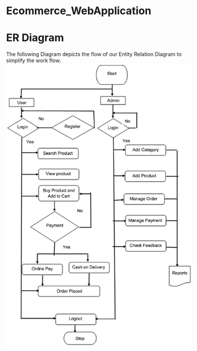 # Ecommerce_WebApplication

# ER Diagram
The following Diagram depicts the flow of our Entity Relation Diagram to simplify the work flow.
![Swagger UI - Google Chrome 03-10-2022 09_20_51](https://github.com/nitish906/Ecommerce_WebApplication/blob/main/EcomorseApplication.png)
